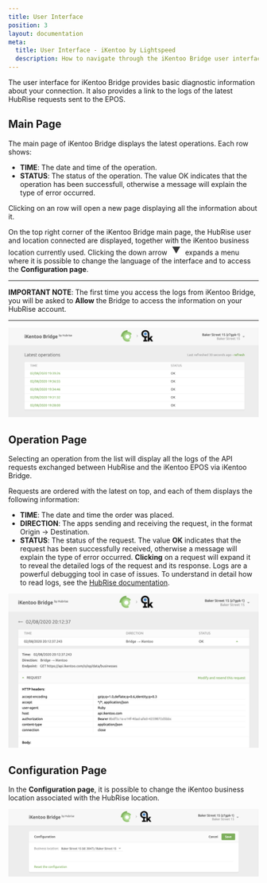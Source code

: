 ```yaml
---
title: User Interface
position: 3
layout: documentation
meta:
  title: User Interface - iKentoo by Lightspeed
  description: How to navigate through the iKentoo Bridge user interface.
---
```


The user interface for iKentoo Bridge provides basic diagnostic information about your connection. It also provides a link to the logs of the latest HubRise requests sent to the EPOS.

## Main Page

The main page of iKentoo Bridge displays the latest operations. Each row shows:

- **TIME**: The date and time of the operation.
- **STATUS**: The status of the operation. The value OK indicates that the operation has been successfull, otherwise a message will explain the type of error occurred.

Clicking on an row will open a new page displaying all the information about it.

On the top right corner of the iKentoo Bridge main page, the HubRise user and location connected are displayed, together with the iKentoo business location currently used. Clicking the down arrow <InlineImage width="28" height="21">![Down arrow icon](../images/001-arrow.jpg)</InlineImage> expands a menu where it is possible to change the language of the interface and to access the **Configuration page**.

---

**IMPORTANT NOTE**: The first time you access the logs from iKentoo Bridge, you will be asked to **Allow** the Bridge to access the information on your HubRise account.

---

![Main page](../images/003-en-2x-main-page-truncated.png)

## Operation Page

Selecting an operation from the list will display all the logs of the API requests exchanged between HubRise and the iKentoo EPOS via iKentoo Bridge.

Requests are ordered with the latest on top, and each of them displays the following information:

- **TIME**: The date and time the order was placed.
- **DIRECTION**: The apps sending and receiving the request, in the format Origin → Destination.
- **STATUS**: The status of the request. The value **OK** indicates that the request has been successfully received, otherwise a message will explain the type of error occurred.
  **Clicking** on a request will expand it to reveal the detailed logs of the request and its response. Logs are a powerful debugging tool in case of issues. To understand in detail how to read logs, see the [HubRise documentation](/docs/hubrise-logs/).

![Order page](../images/005-en-2x-operations-page.png)

## Configuration Page

In the **Configuration page**, it is possible to change the iKentoo business location associated with the HubRise location.

![Configuration page](../images/002-en-2x-configuration-page.png)
